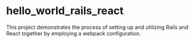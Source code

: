 # hello_world_rails_react
This project demonstrates the process of setting up and utilizing Rails and React together by employing a webpack configuration.
